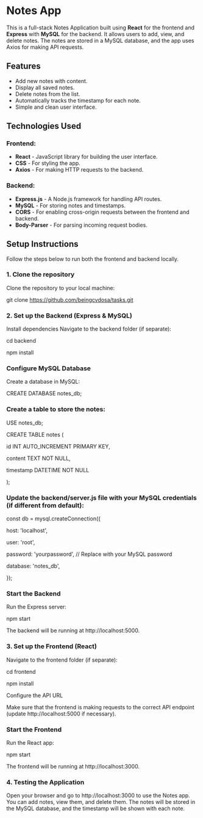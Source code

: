 # Notes App

This is a full-stack Notes Application built using **React** for the frontend and **Express** with **MySQL** for the backend. It allows users to add, view, and delete notes. The notes are stored in a MySQL database, and the app uses Axios for making API requests.

## Features

- Add new notes with content.
- Display all saved notes.
- Delete notes from the list.
- Automatically tracks the timestamp for each note.
- Simple and clean user interface.

## Technologies Used

### Frontend:
- **React** - JavaScript library for building the user interface.
- **CSS** - For styling the app.
- **Axios** - For making HTTP requests to the backend.

### Backend:
- **Express.js** - A Node.js framework for handling API routes.
- **MySQL** - For storing notes and timestamps.
- **CORS** - For enabling cross-origin requests between the frontend and backend.
- **Body-Parser** - For parsing incoming request bodies.

## Setup Instructions

Follow the steps below to run both the frontend and backend locally.

### 1. Clone the repository

Clone the repository to your local machine:

git clone https://github.com/beingcvdosa/tasks.git

### 2. Set up the Backend (Express & MySQL)
Install dependencies
Navigate to the backend folder (if separate):

cd backend

npm install

### Configure MySQL Database

Create a database in MySQL:

CREATE DATABASE notes_db;

### Create a table to store the notes:

USE notes_db;

CREATE TABLE notes (

id INT AUTO_INCREMENT PRIMARY KEY,

content TEXT NOT NULL,

timestamp DATETIME NOT NULL

);

### Update the backend/server.js file with your MySQL credentials (if different from default):

const db = mysql.createConnection({

host: 'localhost',

user: 'root',

password: 'yourpassword', // Replace with your MySQL password

database: 'notes_db',

});

### Start the Backend

Run the Express server:

npm start

The backend will be running at http://localhost:5000.

### 3. Set up the Frontend (React)

Navigate to the frontend folder (if separate):

cd frontend

npm install

Configure the API URL

Make sure that the frontend is making requests to the correct API endpoint (update http://localhost:5000 if necessary).

### Start the Frontend

Run the React app:

npm start

The frontend will be running at http://localhost:3000.

### 4. Testing the Application

Open your browser and go to http://localhost:3000 to use the Notes app.
You can add notes, view them, and delete them.
The notes will be stored in the MySQL database, and the timestamp will be shown with each note.